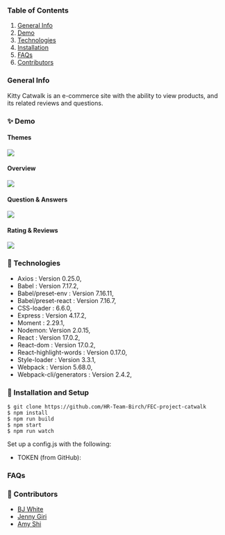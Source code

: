 ### Table of Contents
1. [General Info](#🌳-General-Info)
2. [Demo](#✨-Demo)
3. [Technologies](#🧪-Technologies)
4. [Installation](#🚀-Installation)
5. [FAQs](#FAQS)
6. [Contributors](#🤝-Contributors)


### General Info
Kitty Catwalk is an e-commerce site with the ability to view products, and its related reviews and questions.

### ✨ Demo

#### Themes
![](https://imgur.com/a/ekBo8ZP.gif)

#### Overview
![](https://imgur.com/X19DaZR.gif)

#### Question & Answers
![](https://imgur.com/jZcttxB.gif)

#### Rating & Reviews
![](https://i.imgur.com/fMTMZKa.gif)

### 🧪 Technologies
* Axios : Version 0.25.0,
* Babel : Version 7.17.2,
* Babel/preset-env : Version 7.16.11,
* Babel/preset-react : Version 7.16.7,
* CSS-loader : 6.6.0,
* Express : Version 4.17.2,
* Moment : 2.29.1,
* Nodemon: Version 2.0.15,
* React : Version 17.0.2,
* React-dom : Version 17.0.2,
* React-highlight-words : Version 0.17.0,
* Style-loader : Version 3.3.1,
* Webpack : Version 5.68.0,
* Webpack-cli/generators : Version 2.4.2,



### 🚀 Installation and Setup
```
$ git clone https://github.com/HR-Team-Birch/FEC-project-catwalk
$ npm install
$ npm run build
$ npm start
$ npm run watch
```
Set up a config.js with the following:

* TOKEN (from GitHub):


### FAQs


### 🤝 Contributors
- [BJ White](https://www.linkedin.com/in/bj-white/)
- [Jenny Giri](https://www.linkedin.com/in/jgiri/)
- [Amy Shi](https://www.linkedin.com/in/amy-shi218/)
